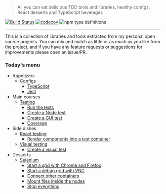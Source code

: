 > All you can eat delicious TDD tools and libraries, healthy configs, React desserts and TypeScript beverages

[![Build Status](https://travis-ci.com/NiGhTTraX/tdd-buffet.svg?branch=master)](https://travis-ci.com/NiGhTTraX/tdd-buffet) [![codecov](https://codecov.io/gh/NiGhTTraX/tdd-buffet/branch/master/graph/badge.svg)](https://codecov.io/gh/NiGhTTraX/tdd-buffet) ![npm type definitions](https://img.shields.io/npm/types/tdd-buffet.svg)

----

This is a collection of libraries and tools extracted from my personal open source projects. You can mix and match as little or as much as you like from the project, and if you have any feature requests or suggestions for improvements please open an issue/PR.


### Today's menu

- Appetizers
    - [Configs](./packages/tdd-buffet/README.md#configs)
      - [TypeScript](./packages/tdd-buffet/README.md#typescript)
      - [Jest](./packages/tdd-buffet/README.md#jest)
- Main courses
    - [Testing](./packages/tdd-buffet/README.md#testing)
      - [Run the tests](./packages/tdd-buffet/README.md#run-the-tests)
      - [Create a Node test](./packages/tdd-buffet/README.md#create-a-node-test)
      - [Create a GUI test](./packages/tdd-buffet/README.md#create-a-gui-test)
      - [Coverage](./packages/tdd-buffet/README.md#coverage)
- Side dishes
    - [React testing](./packages/react)
      - [Render components into a test container](./packages/react/README.md#render-components-into-a-test-container)
    - [Visual testing](./packages/visual)
      - [Create a visual test](./packages/visual/README.md#create-a-visual-test)
- Desserts
    - [Selenium](./packages/selenium)
      - [Start a grid with Chrome and Firefox](./packages/selenium/README.md#start-a-grid-with-chrome-and-firefox)
      - [Start a debug grid with VNC](./packages/selenium/README.md#start-a-grid-with-debug-nodes-with-vnc)
      - [Connect other containers](./packages/selenium/README.md#connect-other-containers)
      - [Mount files inside the nodes](./packages/selenium/README.md#mount-files-inside-the-nodes)
      - [Stop everything](./packages/selenium/README.md#stop-everything)
